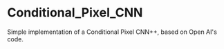 # Conditional_Pixel_CNN
Simple implementation of a Conditional Pixel CNN++, based on Open AI's code. 
